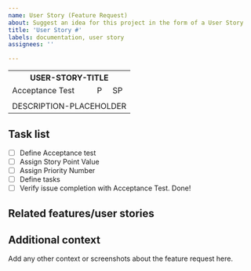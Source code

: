 ```yaml
---
name: User Story (Feature Request)
about: Suggest an idea for this project in the form of a User Story
title: 'User Story #'
labels: documentation, user story
assignees: ''

---
```


<!-- ==== Template for User Story Checklist ====

-- In the HTML table --
1. Please name a feature that would enhance the user's experience from the first-person point of view. Replace the USER-STORY-TITLE with the name.
2. Describe the feature. Replace DESCRIPTION-PLACEHOLDER with a concise description of what that feature would do and add to the user's experience.
3. Write the acceptance test(s). Those are the validation requirements that must be met to consider the issue to be closed.

Note: The priority and story point value will be evaluated as a group.

-- In the Markdown section --
4. Describe any related features or user stories. Doing so will help us create epics more easily.
5. List the tasks to be performed to complete the user story.

-- Finally --
6. Label the issue
7. Add new user story to wiki

 ==================================-->

<table>
  <tr>
    <th colspan="3">USER-STORY-TITLE</th>
  </tr>
  <tr>
    <td>Acceptance Test</td>
   <td><span title="Priority">P</span></td>
   <td><span title="Story Point">SP</span></td>
  </tr>
  <tr>
    <td><!--ACCEPTANCE TEST--></td>
    <td><!--PRIORITY-NUMBER--></td>
    <td><!--STORY-POINT-VALUE--></td>
  </tr>
  <tr>
    <td colspan="3">DESCRIPTION-PLACEHOLDER</td>
  </tr>
</table>

<!--================
Start of Markdown Section
==================-->

## Task list

<!-- Use checkboxes like this:
- [ ] Task 1 (Add link to issue number if needed)
- [ ] Task 2 (@ people assigned to the task)-->

- [ ] Define Acceptance test
- [ ] Assign Story Point Value
- [ ] Assign Priority Number
- [ ] Define tasks
- [ ] Verify issue completion with Acceptance Test. Done!

## Related features/user stories

<!-- Use bullet points like this:
* Related feature [#A]
* Related issue number [#B]-->

## Additional context
Add any other context or screenshots about the feature request here.
